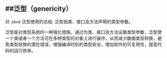 ## ##泛型（genericity）

对 Java 泛型使用的总结.
泛型指类、接口及方法声明的类型参数。

泛型是对类型系统的一种强化措施，通过为类、接口及方法设置类型参数，泛型使一个类或者一个方法可在多种类型的对象上进行操作，从而减少数据类型转换，避免类型转换的潜在错误，增强编译时刻的类型安全，增加软件的可复用性，提高代码的运行效率。
